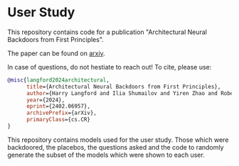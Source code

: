 # User Study

This repository contains code for a publication "Architectural Neural Backdoors from First Principles".

The paper can be found on [arxiv](https://arxiv.org/abs/2402.06957).

In case of questions, do not hestiate to reach out! To cite, please use:

```bibtex
@misc{langford2024architectural,
      title={Architectural Neural Backdoors from First Principles}, 
      author={Harry Langford and Ilia Shumailov and Yiren Zhao and Robert Mullins and Nicolas Papernot},
      year={2024},
      eprint={2402.06957},
      archivePrefix={arXiv},
      primaryClass={cs.CR}
}
```

This repository contains models used for the user study. Those which were backdoored, the placebos, the questions asked and the code to randomly generate the subset of the models which were shown to each user.
